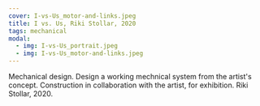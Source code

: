 ```yaml
---
cover: I-vs-Us_motor-and-links.jpeg
title: I vs. Us, Riki Stollar, 2020
tags: mechanical
modal:
  - img: I-vs-Us_portrait.jpeg
  - img: I-vs-Us_motor-and-links.jpeg
---
```


Mechanical design. Design a working mechnical system from the artist's concept. Construction in collaboration with the artist, for exhibition. Riki Stollar, 2020.
